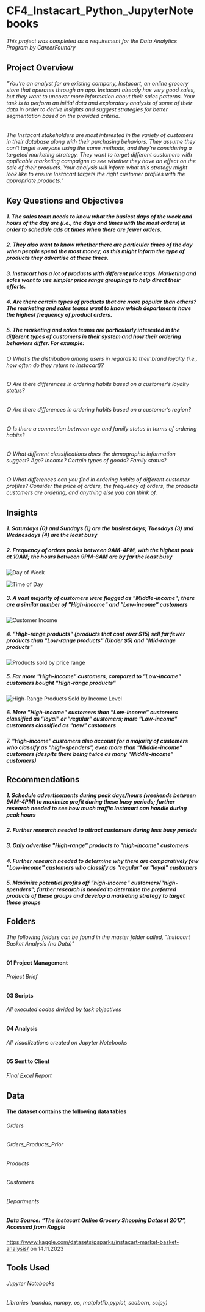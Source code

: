 # CF4_Instacart_Python_JupyterNotebooks
###### This project was completed as a requirement for the Data Analytics Program by CareerFoundry
## Project Overview
###### "You’re an analyst for an existing company, Instacart, an online grocery store that operates through an app. Instacart already has very good sales, but they want to uncover more information about their sales patterns. Your task is to perform an initial data and exploratory analysis of some of their data in order to derive insights and suggest strategies for better segmentation based on the provided criteria.
###### The Instacart stakeholders are most interested in the variety of customers in their database along with their purchasing behaviors. They assume they can't target everyone using the same methods, and they’re considering a targeted marketing strategy. They want to target different customers with applicable marketing campaigns to see whether they have an effect on the sale of their products. Your analysis will inform what this strategy might look like to ensure Instacart targets the right customer profiles with the appropriate products."

## Key Questions and Objectives

##### 1. The sales team needs to know what the busiest days of the week and hours of the day are (i.e., the days and times with the most orders) in order to schedule ads at times when there are fewer orders.
##### 2. They also want to know whether there are particular times of the day when people spend the most money, as this might inform the type of products they advertise at these times.
##### 3. Instacart has a lot of products with different price tags. Marketing and sales want to use simpler price range groupings to help direct their efforts.
##### 4. Are there certain types of products that are more popular than others? The marketing and sales teams want to know which departments have the highest frequency of product orders.
##### 5. The marketing and sales teams are particularly interested in the different types of customers in their system and how their ordering behaviors differ. For example:
###### ○ What’s the distribution among users in regards to their brand loyalty (i.e., how often do they return to Instacart)?
###### ○ Are there differences in ordering habits based on a customer’s loyalty status?
###### ○ Are there differences in ordering habits based on a customer’s region?
###### ○ Is there a connection between age and family status in terms of ordering habits?
###### ○ What different classifications does the demographic information suggest? Age? Income? Certain types of goods? Family status?
###### ○ What differences can you find in ordering habits of different customer profiles? Consider the price of orders, the frequency of orders, the products customers are ordering, and anything else you can think of.

## Insights
##### 1. Saturdays (0) and Sundays (1) are the busiest days; Tuesdays (3) and Wednesdays (4) are the least busy
##### 2. Frequency of orders peaks between 9AM-4PM, with the highest peak at 10AM; the hours between 9PM-6AM are by far the least busy

![Day of Week](Instacart%20Basket%20Analysis%20(no%20Data)/04%20Analysis/Visualizations/bar_orders_dow_task49.png)

![Time of Day](Instacart%20Basket%20Analysis%20(no%20Data)/04%20Analysis/Visualizations/hist49_hour_of_day.png)


##### 3. A vast majority of customers were flagged as "Middle-income"; there are a similar number of "High-income" and "Low-income" customers

![Customer Income](Instacart%20Basket%20Analysis%20(no%20Data)/04%20Analysis/Visualizations/bar_income_410.png)

##### 4. "High-range products" (products that cost over $15) sell far fewer products than "Low-range products" (Under $5) and "Mid-range products"

![Products sold by price range](Instacart%20Basket%20Analysis%20(no%20Data)/04%20Analysis/Visualizations/bar_pricerange_income_410.png)

##### 5. Far more "High-income" customers, compared to "Low-income" customers bought "High-range products"

![High-Range Products Sold by Income Level](Instacart%20Basket%20Analysis%20(no%20Data)/04%20Analysis/Visualizations/bar_highrange_income_410.png)

##### 6. More "High-income" customers than "Low-income" customers classified as "loyal" or "regular" customers; more "Low-income" customers classified as "new" customers
##### 7. "High-income" customers also account for a majority of customers who classify as "high-spenders", even more than "Middle-income" customers (despite there being twice as many "Middle-income" customers)

## Recommendations
##### 1. Schedule advertisements during peak days/hours (weekends between 9AM-4PM) to maximize profit during these busy periods; further research needed to see how much traffic Instacart can handle during peak hours
##### 2. Further research needed to attract customers during less busy periods
##### 3. Only advertise "High-range" products to "high-income" customers
##### 4. Further research needed to determine why there are comparatively few "Low-income" customers who classify as "regular" or "loyal" customers
##### 5. Maximize potential profits off "high-income" customers/"high-spenders"; further research is needed to determine the preferred products of these groups and develop a marketing strategy to target these groups

## Folders

###### The following folders can be found in the master folder called, "Instacart Basket Analysis (no Data)"

#### 01 Project Management

###### Project Brief

#### 03 Scripts

###### All executed codes divided by task objectives

#### 04 Analysis

###### All visualizations created on Jupyter Notebooks

#### 05 Sent to Client

###### Final Excel Report

## Data

#### The dataset contains the following data tables
###### Orders
###### Orders_Products_Prior
###### Products
###### Customers
###### Departments

##### Data Source: “The Instacart Online Grocery Shopping Dataset 2017”, Accessed from Kaggle 
https://www.kaggle.com/datasets/psparks/instacart-market-basket-analysis/ on 14.11.2023

## Tools Used
###### Jupyter Notebooks
###### Libraries (pandas, numpy, os, matplotlib.pyplot, seaborn, scipy)
